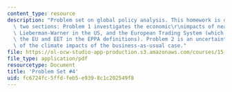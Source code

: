 ```yaml
---
content_type: resource
description: "Problem set on global policy analysis. This homework is divided into\
  \ two sections: Problem 1 investigates the economic\r\nimpacts of near term policies:\
  \ Lieberman-Warner in the US, and the European Trading System (which encompasses\
  \ the EU and EET in the EPPA definitions). Problem 2 is an uncertainty analysis\
  \ of the climate impacts of the business-as-usual case."
file: https://ol-ocw-studio-app-production.s3.amazonaws.com/courses/15-023j-global-climate-change-economics-science-and-policy-spring-2008/fc6724fc5ffdfeb5e9398c1c202549f8_assn4.pdf
file_type: application/pdf
resourcetype: Document
title: 'Problem Set #4'
uid: fc6724fc-5ffd-feb5-e939-8c1c202549f8
---
```

